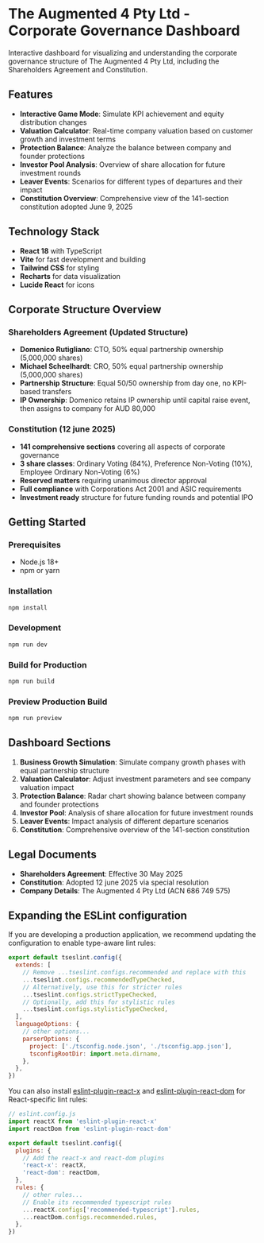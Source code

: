 # The Augmented 4 Pty Ltd - Corporate Governance Dashboard

Interactive dashboard for visualizing and understanding the corporate governance structure of The Augmented 4 Pty Ltd, including the Shareholders Agreement and Constitution.

## Features

- **Interactive Game Mode**: Simulate KPI achievement and equity distribution changes
- **Valuation Calculator**: Real-time company valuation based on customer growth and investment terms
- **Protection Balance**: Analyze the balance between company and founder protections
- **Investor Pool Analysis**: Overview of share allocation for future investment rounds
- **Leaver Events**: Scenarios for different types of departures and their impact
- **Constitution Overview**: Comprehensive view of the 141-section constitution adopted June 9, 2025

## Technology Stack

- **React 18** with TypeScript
- **Vite** for fast development and building
- **Tailwind CSS** for styling
- **Recharts** for data visualization
- **Lucide React** for icons

## Corporate Structure Overview

### Shareholders Agreement (Updated Structure)
- **Domenico Rutigliano**: CTO, 50% equal partnership ownership (5,000,000 shares)
- **Michael Scheelhardt**: CRO, 50% equal partnership ownership (5,000,000 shares)
- **Partnership Structure**: Equal 50/50 ownership from day one, no KPI-based transfers
- **IP Ownership**: Domenico retains IP ownership until capital raise event, then assigns to company for AUD 80,000

### Constitution (12 june 2025)
- **141 comprehensive sections** covering all aspects of corporate governance
- **3 share classes**: Ordinary Voting (84%), Preference Non-Voting (10%), Employee Ordinary Non-Voting (6%)
- **Reserved matters** requiring unanimous director approval
- **Full compliance** with Corporations Act 2001 and ASIC requirements
- **Investment ready** structure for future funding rounds and potential IPO

## Getting Started

### Prerequisites
- Node.js 18+ 
- npm or yarn

### Installation
```bash
npm install
```

### Development
```bash
npm run dev
```

### Build for Production
```bash
npm run build
```

### Preview Production Build
```bash
npm run preview
```

## Dashboard Sections

1. **Business Growth Simulation**: Simulate company growth phases with equal partnership structure
2. **Valuation Calculator**: Adjust investment parameters and see company valuation impact
3. **Protection Balance**: Radar chart showing balance between company and founder protections
4. **Investor Pool**: Analysis of share allocation for future investment rounds
5. **Leaver Events**: Impact analysis of different departure scenarios
6. **Constitution**: Comprehensive overview of the 141-section constitution

## Legal Documents

- **Shareholders Agreement**: Effective 30 May 2025
- **Constitution**: Adopted 12 june 2025 via special resolution
- **Company Details**: The Augmented 4 Pty Ltd (ACN 686 749 575)

## Expanding the ESLint configuration

If you are developing a production application, we recommend updating the configuration to enable type-aware lint rules:

```js
export default tseslint.config({
  extends: [
    // Remove ...tseslint.configs.recommended and replace with this
    ...tseslint.configs.recommendedTypeChecked,
    // Alternatively, use this for stricter rules
    ...tseslint.configs.strictTypeChecked,
    // Optionally, add this for stylistic rules
    ...tseslint.configs.stylisticTypeChecked,
  ],
  languageOptions: {
    // other options...
    parserOptions: {
      project: ['./tsconfig.node.json', './tsconfig.app.json'],
      tsconfigRootDir: import.meta.dirname,
    },
  },
})
```

You can also install [eslint-plugin-react-x](https://github.com/Rel1cx/eslint-react/tree/main/packages/plugins/eslint-plugin-react-x) and [eslint-plugin-react-dom](https://github.com/Rel1cx/eslint-react/tree/main/packages/plugins/eslint-plugin-react-dom) for React-specific lint rules:

```js
// eslint.config.js
import reactX from 'eslint-plugin-react-x'
import reactDom from 'eslint-plugin-react-dom'

export default tseslint.config({
  plugins: {
    // Add the react-x and react-dom plugins
    'react-x': reactX,
    'react-dom': reactDom,
  },
  rules: {
    // other rules...
    // Enable its recommended typescript rules
    ...reactX.configs['recommended-typescript'].rules,
    ...reactDom.configs.recommended.rules,
  },
})
```
